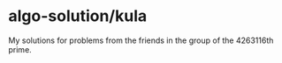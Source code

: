 algo-solution/kula
=============

My solutions for problems from the friends in the group of the 4263116th prime.
